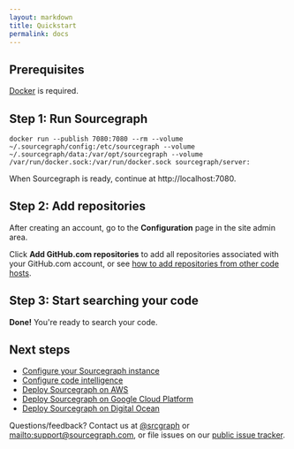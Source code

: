 ```yaml
---
layout: markdown
title: Quickstart
permalink: docs
---
```


## Prerequisites

[Docker](https://docs.docker.com/engine/installation/) is required.

## Step 1: Run Sourcegraph

<div id="docker-command-docs">

<pre class="pre-wrap"><code>docker run<span class="virtual-br"></span> --publish 7080:7080 --rm<span class="virtual-br"></span> --volume ~/.sourcegraph/config:/etc/sourcegraph<span class="virtual-br"></span> --volume ~/.sourcegraph/data:/var/opt/sourcegraph<span class="virtual-br"></span> --volume /var/run/docker.sock:/var/run/docker.sock <span class="virtual-br"></span>sourcegraph/server:<server-version-number /><span class="virtual-br"></span></code></pre>

</div>

When Sourcegraph is ready, continue at http://localhost:7080.

## Step 2: Add repositories

After creating an account, go to the **Configuration** page in the site admin area.

Click **Add GitHub.com repositories** to add all repositories associated with your GitHub.com account, or see [how to add repositories from other code hosts](/docs/config/repositories).

## Step 3: Start searching your code

**Done!** You're ready to search your code.

## Next steps

- [Configure your Sourcegraph instance](/docs/config)
- [Configure code intelligence](/docs/code-intelligence)
- [Deploy Sourcegraph on AWS](/docs/deploy/aws)
- [Deploy Sourcegraph on Google Cloud Platform](/docs/deploy/gcp)
- [Deploy Sourcegraph on Digital Ocean](/docs/deploy/digitalocean)

Questions/feedback? Contact us at [@srcgraph](https://twitter.com/srcgraph) or <mailto:support@sourcegraph.com>, or file issues on our [public issue tracker](https://github.com/sourcegraph/issues/issues).
